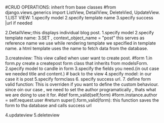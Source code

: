 #CRUD OPERATIONS:
inherit from base classes #from django.views.generics import ListView, DetailView, DeleteVied, UpdateView.
1.LIST VIEW:    1.specify model
                2.specify template name
                3.specify success |url if needed

2.DetailView;:this displays individual blog post.
                1.specify model
                2.specify template name: 
                3.SET , context_object_name = "post" this serves as reference name we use while rendering template we specified in template name. a html template uses the name to fetch data from the database.

3.createview: This view called when user want to create post.
                #form
            1.in form.py create a createpost form class that inherits from modelsForm.
            2.specify model to candle in form
            3.specify the fields you need.(in out case we needed title and content.)
                # back to the view
            4.specify model: in our case it is post
            5.specify formclass 
            6. specify success url.
            7. define form valid function: This is overriden if you want to define the custom behaviour. since oin our case , we need to set the author programatically , thats what we are doing to use it for.
            #def form_valid(self,form)
                #form.instance.author = self.request.user
                #return super().form_valid(form): this function saves the form to tha database and calls success url


4.updateview
5.deleteview


